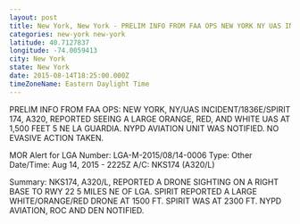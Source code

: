 ```yaml
---
layout: post
title: New York, New York - PRELIM INFO FROM FAA OPS NEW YORK NY UAS INCIDENT 1836E SPIRIT 174 A320 REPORTED
categories: new-york new-york
latitude: 40.7127837
longitude: -74.0059413
city: New York
state: New York
date: 2015-08-14T18:25:00.000Z
timeZoneName: Eastern Daylight Time
---
```


PRELIM INFO FROM FAA OPS: NEW YORK, NY/UAS INCIDENT/1836E/SPIRIT 174, A320, REPORTED SEEING A LARGE ORANGE, RED, AND WHITE UAS AT 1,500 FEET 5 NE LA GUARDIA. NYPD AVIATION UNIT WAS NOTIFIED. NO EVASIVE ACTION TAKEN. 

MOR Alert for LGA
Number: LGA-M-2015/08/14-0006
Type: Other
Date/Time: Aug 14, 2015 - 2225Z
A/C: NKS174 (A320/L)

Summary: NKS174, A320/L, REPORTED A DRONE SIGHTING ON A RIGHT BASE TO RWY 22 5 MILES NE OF LGA. SPIRIT REPORTED A LARGE WHITE/ORANGE/RED DRONE AT 1500 FT. SPIRIT WAS AT 2300 FT. NYPD AVIATION, ROC AND DEN NOTIFIED. 